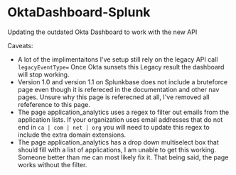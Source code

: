 # OktaDashboard-Splunk
Updating the outdated Okta Dashboard to work with the new API

Caveats:
*	A lot of the implimentaitons I've setup still rely on the legacy API call
     `legacyEventType=`
	Once Okta sunsets this Legacy result the dashboard will stop working. 
* 	Version 1.0 and version 1.1 on Splunkbase does not include a bruteforce page 
	even though it is refereced in the documentation and other nav pages. 
	Unsure why this page is referecned at all, I've removed all refeference to
	this page. 
*	The page application_analytics uses a regex to filter out emails from the 
	application lists. If your organization uses email addresses that do not end in
	 `ca | com | net | org` 
	you will need to update this regex to include the extra domain extensions.
*	The page application_analytics  has a drop down multiselect box that should
	fill with a list of applications, I am unable to get this working. Someone
	better than me can most likely fix it. That being said, the page works without
	the filter. 
